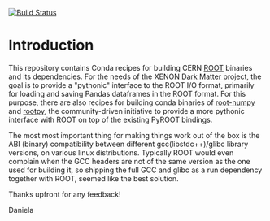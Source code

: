 
[![Build Status](https://api.travis-ci.org/remenska/root-conda-recipes.svg)](https://travis-ci.org/remenska/root-conda-recipes)

# Introduction

This repository contains Conda recipes for building CERN [ROOT](https://root.cern.ch/) binaries and its dependencies. For the needs of the [XENON Dark Matter project](http://xenon.astro.columbia.edu/), the goal is to provide a "pythonic" interface to the ROOT I/O format, primarily for loading and saving Pandas dataframes in the ROOT format. For this purpose, there are also recipes for building conda binaries of [root-numpy](https://github.com/rootpy/root_numpy) and [rootpy](https://github.com/rootpy/rootpy), the community-driven initiative to provide a more pythonic interface with ROOT on top of the existing PyROOT bindings.

The most most important thing for making things work out of the box is the ABI (binary) compatibility between different gcc(libstdc++)/glibc library versions, on various linux distributions. Typically ROOT would even complain when the GCC headers are not of the same version as the one used for building it, so shipping the full GCC and glibc as a run dependency together with ROOT, seemed like the best solution.


Thanks upfront for any feedback!

Daniela
